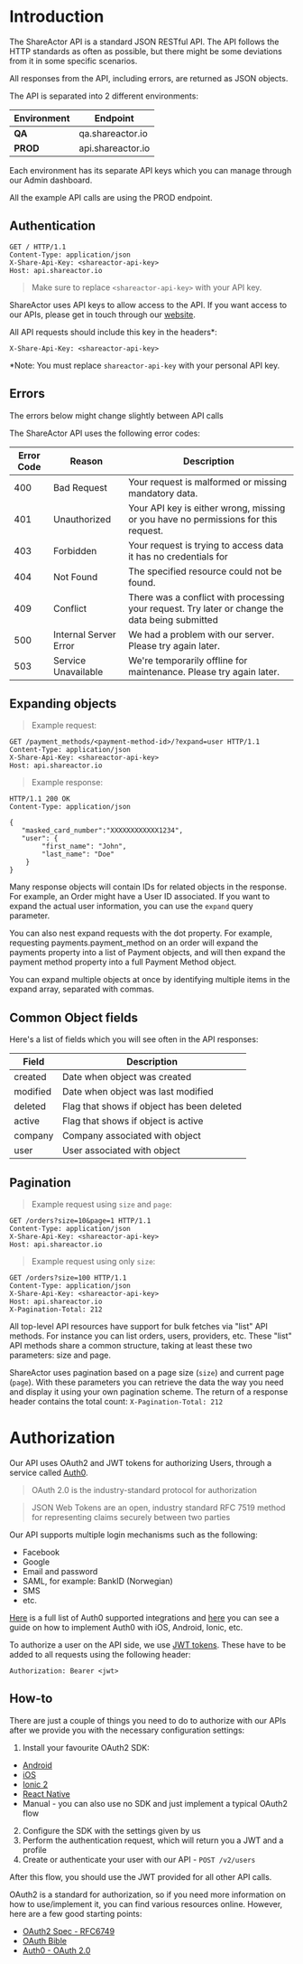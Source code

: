 # Introduction

The ShareActor API is a standard JSON RESTful API. The API follows the HTTP standards as often as possible, but there might be some deviations from it in some specific scenarios.

All responses from the API, including errors, are returned as JSON objects.

The API is separated into 2 different environments: 


Environment | Endpoint
--------- | -------
**QA** | qa.shareactor.io
**PROD** | api.shareactor.io

Each environment has its separate API keys which you can manage through our Admin dashboard.

All the example API calls are using the PROD endpoint.


## Authentication

``` http
GET / HTTP/1.1
Content-Type: application/json
X-Share-Api-Key: <shareactor-api-key>
Host: api.shareactor.io
```

> Make sure to replace `<shareactor-api-key>` with your API key.

ShareActor uses API keys to allow access to the API. If you want access to our APIs, please get in touch through our [website](https://www.shareactor.io/contact).

All API requests should include this key in the headers*:

`X-Share-Api-Key: <shareactor-api-key>`

<aside class="notice">
*Note:  You must replace <code>shareactor-api-key</code> with your personal API key.
</aside>

## Errors

<aside class="notice">The errors below might change slightly between API calls</aside>

The ShareActor API uses the following error codes:


Error Code | Reason | Description
---------- | ------- | -------
400 | Bad Request | Your request is malformed or missing mandatory data.
401 | Unauthorized | Your API key is either wrong, missing or you have no permissions for this request.
403 | Forbidden | Your request is trying to access data it has no credentials for
404 | Not Found | The specified resource could not be found.
409 | Conflict | There was a conflict with processing your request. Try later or change the data being submitted
500 | Internal Server Error | We had a problem with our server. Please try again later.
503 | Service Unavailable | We're temporarily offline for maintenance. Please try again later.

## Expanding objects

> Example request:

```http
GET /payment_methods/<payment-method-id>/?expand=user HTTP/1.1
Content-Type: application/json
X-Share-Api-Key: <shareactor-api-key>
Host: api.shareactor.io
```

> Example response:

``` http
HTTP/1.1 200 OK
Content-Type: application/json

{
   "masked_card_number":"XXXXXXXXXXXX1234",
   "user": {
        "first_name": "John",
        "last_name": "Doe"
    }
}
```

Many response objects will contain IDs for related objects in the response. For example, an Order might have a User ID associated. If you want to expand the actual user information, you can use the `expand` query parameter.

You can also nest expand requests with the dot property. For example, requesting payments.payment_method on an order will expand the payments property into a list of Payment objects, and will then expand the payment method property into a full Payment Method object. 

You can expand multiple objects at once by identifying multiple items in the expand array, separated with commas.


## Common Object fields

Here's a list of fields which you will see often in the API responses:

Field | Description
---------- | -------
created  | Date when object was created
modified | Date when object was last modified
deleted  | Flag that shows if object has been deleted
active   | Flag that shows if object is active
company  | Company associated with object
user     | User associated with object


## Pagination

> Example request using `size` and `page`: 

``` http
GET /orders?size=10&page=1 HTTP/1.1
Content-Type: application/json
X-Share-Api-Key: <shareactor-api-key>
Host: api.shareactor.io
```

> Example request using only `size`:

``` http
GET /orders?size=100 HTTP/1.1
Content-Type: application/json
X-Share-Api-Key: <shareactor-api-key>
Host: api.shareactor.io
X-Pagination-Total: 212
```

All top-level API resources have support for bulk fetches via "list" API methods. For instance you can list orders, users, providers, etc.
These "list" API methods share a common structure, taking at least these two parameters: size and page.

ShareActor uses pagination based on a page size (`size`) and current page (`page`). With these parameters you can retrieve the data the way you need and display it using your own pagination scheme.
The return of a response header contains the total count: `X-Pagination-Total: 212`

# Authorization

Our API uses OAuth2 and JWT tokens for authorizing Users, through a service called [Auth0](https://auth0.com/). 

> OAuth 2.0 is the industry-standard protocol for authorization

> JSON Web Tokens are an open, industry standard RFC 7519 method for representing claims securely between two parties

Our API supports multiple login mechanisms such as the following:

* Facebook
* Google
* Email and password
* SAML, for example: BankID (Norwegian)
* SMS
* etc.

[Here](https://auth0.com/docs/identityproviders) is a full list of Auth0 supported integrations and [here](https://auth0.com/docs/quickstart/native)  you can see a guide on how to implement Auth0 with iOS, Android, Ionic, etc. 

To authorize a user on the API side, we use [JWT tokens](https://jwt.io/). These have to be added to all requests using the following header:

`Authorization: Bearer <jwt>`

## How-to 

There are just a couple of things you need to do to authorize with our APIs after we provide you with the necessary configuration settings:

1. Install your favourite OAuth2 SDK:
  * [Android](https://github.com/wuman/android-oauth-client)
  * [iOS](https://github.com/vsouza/awesome-ios#authentication)
  * [Ionic 2](https://auth0.com/authenticate/ionic2/oauth2)
  * [React Native](https://www.npmjs.com/package/react-native-oauth)
  * Manual - you can also use no SDK and just implement a typical OAuth2 flow
2. Configure the SDK with the settings given by us
3. Perform the authentication request, which will return you a JWT and a profile
4. Create or authenticate your user with our API - `POST /v2/users`

After this flow, you should use the JWT provided for all other API calls.

OAuth2 is a standard for authorization, so if you need more information on how to use/implement it, you can find various resources online. However, here are a few good starting points:

* [OAuth2 Spec - RFC6749](https://tools.ietf.org/html/rfc6749)
* [OAuth Bible](http://oauthbible.com/)
* [Auth0 - OAuth 2.0](https://auth0.com/docs/protocols/oauth2)
